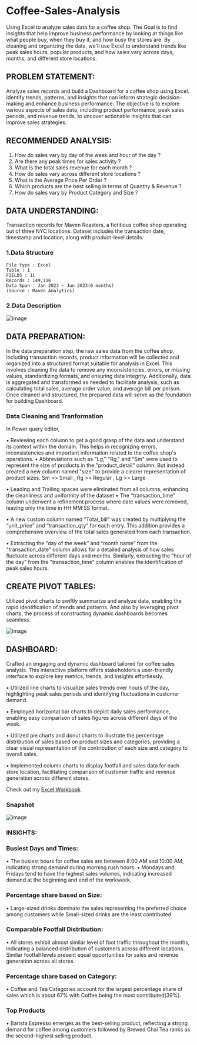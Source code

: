 # Coffee-Sales-Analysis
Using Excel to analyze sales data for a coffee shop. The Goal is to find insights that help improve business performance by looking at things like what people buy, when they buy it, and how busy the stores are. By cleaning and organizing the data, we'll use Excel to understand trends like peak sales hours, popular products, and how sales vary across days, months, and different store locations. 


## PROBLEM STATEMENT:


Analyze sales records and build a Dashboard for a coffee shop using Excel. Identify trends, patterns, and insights that can inform strategic decision-making and enhance business performance. The objective is to explore various aspects of sales data, including product performance, peak sales periods, and revenue trends, to uncover actionable insights that can improve sales strategies.


## RECOMMENDED ANALYSIS:


1. How do sales vary by day of the week and hour of the day ?
2. Are there any peak times for sales activity ?
3. What is the total sales revenue for each month ?
4. How do sales vary across different store locations ?
5. What is the Average Price Per Order ?
6. Which products are the best selling in terms of Quantity & Revenue ?
7. How do sales vary by Product Category and Size ?


## DATA UNDERSTANDING:


Transaction records for Maven Roasters, a fictitious coffee shop operating out of three NYC locations. Dataset includes the transaction date, timestamp and location, along with product-level details.


### 1.Data Structure


    File type : Excel
    Table : 1
    FIELDS : 11
    Records : 149,116
    Data Span : Jan 2023 – Jun 2023(6 months)
    (Source : Maven Analytics)


### 2.Data Description


![image](https://github.com/lkh-pranav/Coffee-Sales-Analysis/assets/165638568/11f67bce-b53c-4b4b-a3f6-4ad876db7e92)


## DATA PREPARATION:

In the data preparation step, the raw sales data from the coffee shop, including transaction records, product information will be collected and organized into a structured format suitable for analysis in Excel. This involves cleaning the data to remove any inconsistencies, errors, or missing values, standardizing formats, and ensuring data integrity. Additionally, data is aggregated and transformed as needed to facilitate analysis, such as calculating total sales, average order value, and average bill per person. Once cleaned and structured, the prepared data will serve as the foundation for building Dashboard.


### Data Cleaning and Tranformation

   
In Power query editor,

•	Reviewing each column to get a good grasp of the data and understand its context within the domain. This helps in recognizing errors, inconsistencies and important information related to the coffee shop's operations.
•	Abbreviations such as "Lg," "Rg," and "Sm" were used to represent the size of products in the "product_detail" column. But instead created a new column named "size" to provide a clearer representation of product sizes.
Sm >> Small , Rg >> Regular , Lg >> Large

•	Leading and Trailing spaces were eliminated from all columns, enhancing the cleanliness and uniformity of the dataset
•	The “transaction_time” column underwent a refinement process where date values were removed, leaving only the time in HH:MM:SS format.

•	A new custom column named "Total_bill" was created by multiplying the “unit_price” and “transaction_qty” for each entry. This addition provides a comprehensive overview of the total sales generated from each transaction.

•	Extracting the “day of the week” and “month name” from the "transaction_date" column allows for a detailed analysis of how sales fluctuate across different days and months. Similarly, extracting the “hour of the day” from the "transaction_time" column enables the identification of peak sales hours.


## CREATE PIVOT TABLES:


Utilized pivot charts to swiftly summarize and analyze data, enabling the rapid identification of trends and patterns. And also by leveraging pivot charts, the process of constructing dynamic dashboards becomes seamless.


![image](https://github.com/lkh-pranav/Coffee-Sales-Analysis/assets/165638568/bbe6af71-eed2-46cc-b615-ef1649be57f6)


## DASHBOARD:


Crafted an engaging and dynamic dashboard tailored for coffee sales analysis. This interactive platform offers stakeholders a user-friendly interface to explore key metrics, trends, and insights effortlessly.


•	Utilized line charts to visualize sales trends over hours of the day, highlighting peak sales periods and identifying fluctuations in customer demand.


•	Employed horizontal bar charts to depict daily sales performance, enabling easy comparison of sales figures across different days of the week.


•	Utilized pie charts and donut charts to illustrate the percentage distribution of sales based on product sizes and categories, providing a clear visual representation of the contribution of each size and category to overall sales.


•	Implemented column charts to display footfall and sales data for each store location, facilitating comparison of customer traffic and revenue generation across different stores.


Check out my [Excel Workbook](https://1drv.ms/x/c/594dd24d75e2ee39/IQNwXvYC9xfkR40x0s6Q3XCjATkxaISe5KJBz9702WkE8FM)


### Snapshot


![image](https://github.com/lkh-pranav/Coffee-Sales-Analysis/assets/165638568/67c09148-ac05-4d5c-9577-e70b5e523ffb)


### INSIGHTS:


### Busiest Days and Times: 
•	The busiest hours for coffee sales are between 8:00 AM and 10:00 AM, indicating strong demand during morning rush hours.
•	Mondays and Fridays tend to have the highest sales volumes, indicating increased demand at the beginning and end of the workweek.


### Percentage share based on Size:
•	Large-sized drinks dominate the sales representing the preferred choice among customers while Small-sized drinks are the least contributed.


### Comparable Footfall Distribution:
•	All stores exhibit almost similar level of foot traffic throughout the months, indicating a balanced distribution of customers across different locations. Similar footfall levels present equal opportunities for sales and revenue generation across all stores.


### Percentage share based on Category:
•	Coffee and Tea Categories  account for the largest percentage share of sales which is about 67% with Coffee being the most contributed(39%).

### Top Products
•	Barista Espresso emerges as the best-selling product, reflecting a strong demand for coffee among customers followed by Brewed Chai Tea ranks as the second-highest selling product.




